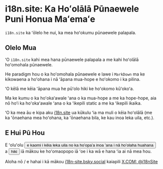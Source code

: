 # i18n.site: Ka Hoʻolālā Pūnaewele Puni Honua Maʻemaʻe

`i18n.site` ka ʻōlelo he nui, ka mea hoʻokumu pūnaewele palapala.

## Olelo Mua

ʻO `i18n.site` kahi mea hana pūnaewele palapala a me kahi hoʻolālā hoʻomohala pūnaewele.

He paradigm hou o ka hoʻomohala pūnaewele e lawe i `MarkDown` ma ke kikowaena a hoʻohana i nā ʻāpana mua-hope e hoʻokomo i ka pilina.

ʻO kēlā me kēia ʻāpana mua he pūʻolo hiki ke hoʻokomo kūʻokoʻa.

Ma ke kumu o ka hoʻokaʻawale ʻana o ka mua-hope a me ka hope-hope, aia nō hoʻi ka hoʻokaʻawale ʻana o ka ʻikepili static a me ka ʻikepili ikaika.

ʻO ka mea āu e kipa aku [i18n.site](/) ua kūkulu ʻia ma muli o kēia hoʻolālā (me ka ʻōnaehana mea hoʻohana, ka ʻōnaehana bila, ke kau inoa leka uila, etc.).

## E Hui Pū Hou

E ʻoluʻolu <button onclick="mailsub()">e kaomi i kēia leka uila no ka hoʻopaʻa inoa ʻana i nā hoʻolaha huahana</button> a <button onclick="webpush()">hiki</button> iā mākou ke hoʻomaopopo iā ʻoe i ka wā e hana ʻia ai nā mea hou.

Aloha nō / e hahai i kā mākou [i18n-site.bsky.social](https://bsky.app/profile/i18n-site.bsky.social) kaiapili [X.COM: @i18nSite](https://x.com/i18nSite)